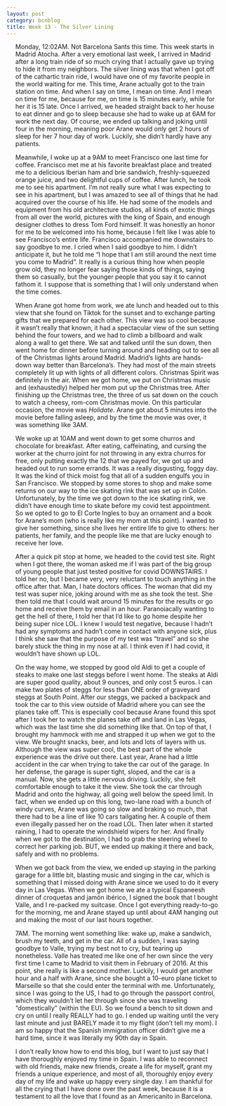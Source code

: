 ```yaml
---
layout: post
category: bcnblog
title: Week 13 - The Silver Lining
---
```


<p style="margin-left:20px;margin-right:20px"> Monday, 12:02AM. Not Barcelona Sants this time. This week starts in Madrid Atocha. After a very emotional last week, I arrived in Madrid after a long train ride of so much crying that I actually gave up trying to hide it from my neighbors. The silver lining was that when I got off of the cathartic train ride, I would have one of my favorite people in the world waiting for me. This time, Arane actually got to the train station on time. And when I say on time, I mean on time. And I mean on time for me, because for me, on time is 15 minutes early, while for her it is 15 late. Once I arrived, we headed straight back to her house to eat dinner and go to sleep because she had to wake up at 6AM for work the next day. Of course, we ended up talking and joking until four in the morning, meaning poor Arane would only get 2 hours of sleep for her 7 hour day of work. Luckily, she didn’t hardly have any patients. </p>  

<div style="margin-left:20px;margin-right:20px">

<p> Meanwhile, I woke up at a 9AM to meet Francisco one last time for coffee. Francisco met me at his favorite breakfast place and treated me to a delicious Iberian ham and brie sandwich, freshly-squeezed orange juice, and two delightful cups of coffee. After lunch, he took me to see his apartment. I’m not really sure what I was expecting to see in his apartment, but I was amazed to see all of things that he had acquired over the course of his life. He had some of the models and equipment from his old architecture studios, all kinds of exotic things from all over the world, pictures with the king of Spain, and enough designer clothes to dress Tom Ford himself. It was honestly an honor for me to be welcomed into his home, because I felt like I was able to see Francisco’s entire life. Francisco accompanied me downstairs to say goodbye to me. I cried when I said goodbye to him. I didn’t anticipate it, but he told me “I hope that I am still around the next time you come to Madrid”. It really is a curious thing how when people grow old, they no longer fear saying those kinds of things, saying them so casually, but the younger people that you say it to cannot fathom it. I suppose that is something that I will only understand when the time comes. </p>  

<p> When Arane got home from work, we ate lunch and headed out to this view that she found on Tiktok for the sunset and to exchange parting gifts that we prepared for each other. This view was so cool because it wasn’t really that known, it had a spectacular view of the sun setting behind the four towers, and we had to climb a billboard and walk along a wall to get there. We sat and talked until the sun down, then went home for dinner before turning around and heading out to see all of the Christmas lights around Madrid. Madrid’s lights are hands-down way better than Barcelona’s. They had most of the main streets completely lit up with lights of all different colors. Christmas Spirit was definitely in the air. When we got home, we put on Christmas music and (exhaustedly) helped her mom put up the Christmas tree. After finishing up the Christmas tree, the three of us sat down on the couch to watch a cheesy, rom-com Christmas movie. On this particular occasion, the movie was <i>Holidate</i>. Arane got about 5 minutes into the movie before falling asleep, and by the time the movie was over, it was something like 3AM. </p> 

<p> We woke up at 10AM and went down to get some churros and chocolate for breakfast. After eating, caffeinating, and cursing the worker at the churro joint for not throwing in any extra churros for free, only putting exactly the 12 that we payed for, we got up and headed out to run some errands. It was a really disgusting, foggy day. It was the kind of thick moist fog that all of a sudden engulfs you in San Francisco. We stopped by some stores to shop and make some returns on our way to the ice skating rink that was set up in Colón. Unfortunately, by the time we got down to the ice skating rink, we didn’t have enough time to skate before my covid test appointment. So we opted to go to El Corte Ingles to buy an ornament and a book for Arane’s mom (who is really like my mom at this point). I wanted to give her something, since she lives her entire life to give to others: her patients, her family, and the people like me that are lucky enough to receive her love. </p>

<p> After a quick pit stop at home, we headed to the covid test site. Right when I got there, the woman asked me if I was part of the big group of young people that just tested positive for covid DOWNSTAIRS. I told her no, but I became very, very reluctant to touch anything in the office after that. Man, I hate doctors offices. The woman that did my test was super nice, joking around with me as she took the test. She then told me that I could wait around 15 minutes for the results or go home and receive them by email in an hour. Paranoiacally wanting to get the hell of there, I told her that I’d like to go home despite her being super nice LOL. I knew I would test negative, because I hadn’t had any symptoms and hadn’t come in contact with anyone sick, plus I think she saw that the purpose of my test was “travel” and so she barely stuck the thing in my nose at all. I think even if I had covid, it wouldn’t have shown up LOL. </p>

<p> On the way home, we stopped by good old Aldi to get a couple of steaks to make one last steggs before I went home. The steaks at Aldi are super good quality, about 9 ounces, and only cost 5 euros. I can make two plates of steggs for less than ONE order of graveyard steggs at South Point. After our steggs, we packed a backpack and took the car to this view outside of Madrid where you can see the planes take off. This is especially cool because Arane found this spot after I took her to watch the planes take off and land in Las Vegas, which was the last time she did something like that. On top of that, I brought my hammock with me and strapped it up when we got to the view. We brought snacks, beer, and lots and lots of layers with us. Although the view was super cool, the best part of the whole experience was the drive out there. Last year, Arane had a little accident in the car when trying to take the car out of the garage. In her defense, the garage is super tight, sloped, and the car is a manual. Now, she gets a little nervous driving. Luckily, she felt comfortable enough to take it the view. She took the car through Madrid and onto the highway, all going well below the speed limit. In fact, when we ended up on this long, two-lane road with a bunch of windy curves, Arane was going so slow and braking so much, that there had to be a line of like 10 cars tailgating her. A couple of them even illegally passed her on the road LOL. Then later when it started raining, I had to operate the windshield wipers for her. And finally when we got to the destination, I had to grab the steering wheel to correct her parking job. BUT, we ended up making it there and back, safely and with no problems. </p>

<p> When we got back from the view, we ended up staying in the parking garage for a little bit, blasting music and singing in the car, which is something that I missed doing with Arane since we used to do it every day in Las Vegas. When we got home we ate a typical Espaneesh dinner of croquetas and jamón ibérico, I signed the book that I bought Valle, and I re-packed my suitcase. Once I got everything ready-to-go for the morning, me and Arane stayed up until about 4AM hanging out and making the most of our last hours together. </p>

<p> 7AM. The morning went something like: wake up, make a sandwich, brush my teeth, and get in the car. All of a sudden, I was saying goodbye to Valle, trying my best not to cry, but tearing up nonetheless. Valle has treated me like one of her own since the very first time I came to Madrid to visit them in February of 2016. At this point, she really is like a second mother. Luckily, I would get another hour and a half with Arane, since she bought a 10-euro plane ticket to Marseille so that she could enter the terminal with me. Unfortunately, since I was going to the US, I had to go through the passport control, which they wouldn’t let her through since she was traveling “domestically” (within the EU). So we found a bench to sit down and cry on until I really REALLY had to go. I ended up waiting until the very last minute and just BARELY made it to my flight (don’t tell my mom). I am so happy that the Spanish immigration officer didn’t give me a hard time, since it was literally my 90th day in Spain. </p>

<p> I don’t really know how to end this blog, but I want to just say that I have thoroughly enjoyed my time in Spain. I was able to reconnect with old friends, make new friends, create a life for myself, grant my friends a unique experience, and most of all, thoroughly enjoy every day of my life and wake up happy every single day. I am thankful for all the crying that I have done over the past week, because it is a testament to all the love that I found as an Americanito in Barcelona. </p>

</div>
